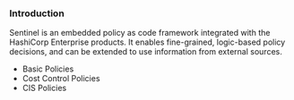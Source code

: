 ### Introduction
Sentinel is an embedded policy as code framework integrated with the HashiCorp Enterprise products. It enables fine-grained, logic-based policy decisions, and can be extended to use information from external sources.
- Basic Policies
- Cost Control Policies
- CIS Policies